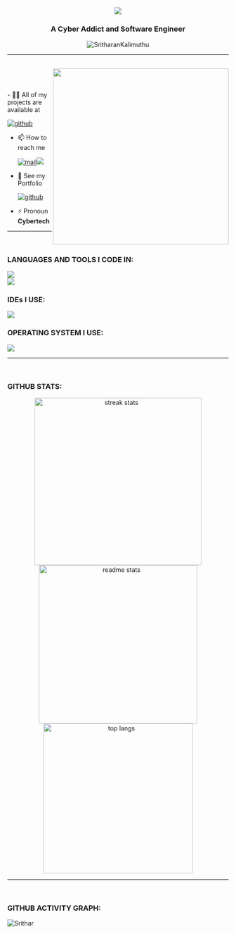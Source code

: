 [comment]: <> (<img src="https://user-images.githubusercontent.com/74038190/213910845-af37a709-8995-40d6-be59-724526e3c3d7.gif" width="full">)
<div>
  <h2 align="center">
    <img src="https://readme-typing-svg.herokuapp.com/?font=Righteous&size=35&center=true&vCenter=true&width=500&height=70&duration=4000&lines=Hello!+🍃;+I'm+Sritharan+Kalimuthu!;" />
  </h2>
  <h3 align="center">A Cyber Addict and Software Engineer</h3>
</div>

<p align="center"> <img src="https://komarev.com/ghpvc/?username=SritharanKalimuthu&label=Profile%20views&color=0e75b6&style=flat" alt="SritharanKalimuthu" /> </p>
<hr>
<br>
  <img align="right" src="https://user-images.githubusercontent.com/74038190/212749695-a6817c5a-a794-462b-afca-1b5ce7dd5e63.gif" width="400">
<br><br>

  <br>
- 👨‍💻 All of my projects are available at
  <p>
  <a href="https://github.com/SritharanKalimuthu"><img src="https://img.shields.io/badge/Github-000?style=for-the-badge&logo=github&logoColor=white" alt="github"/></a>
</p>

- 📫 How to reach me
   <p>
  <a href="mailto:sritharkalimuthu@gmail.com"><img src="https://img.shields.io/badge/Gmail-8a0404?style=for-the-badge&logo=gmail&logoColor=white" alt="mail"/></a><a href="https://www.linkedin.com/in/sritharan-k/" target="blank"><img src="https://img.shields.io/badge/LinkedIn-0077B5?style=for-the-badge&logo=linkedin&logoColor=white" /></a>
</p>

- 📄 See my Portfolio
   <p>
  <a href="https://levyz-codes.netlify.app/"><img src="https://img.shields.io/badge/Portfolio-051e63?style=for-the-badge&logo=&logoColor=white" alt="github"/></a>
</p>

- ⚡ Pronoun **Cybertech**
<hr>
<br>
<h3 align="left">LANGUAGES AND TOOLS I CODE IN:</h3>
<p>
  <img src="https://skillicons.dev/icons?i=javascript,python,c,php,html,css,aws,firebase,mongodb,mysql" /><br>
  <img src="https://skillicons.dev/icons?i=react,redux,express,nextjs,nodejs,bootstrap,mui,github,tailwind,git" />
</p>
<h3 align="left">IDEs I USE:</h3>
<p>
   <img src="https://skillicons.dev/icons?i=vscode,pycharm,anaconda,vim" />
</p>
<h3 align="left">OPERATING SYSTEM I USE:</h3>
<p>
    <img src="https://skillicons.dev/icons?i=linux,windows" /><br>
</p>

<hr>
<br>
<h3 align="left">GITHUB STATS:</h3>
<div align=center>
  <img width=380 src="https://github-readme-streak-stats-salesp07.vercel.app/?user=SritharanKalimuthu&count_private=true&theme=react&border_radius=10" alt="streak stats"/>
  <img width=360 src="https://github-readme-stats-salesp07.vercel.app/api?username=SritharanKalimuthu&count_private=true&show_icons=true&theme=react&rank_icon=github&border_radius=10" alt="readme stats" />
  <br/>
  <img width=340 src="https://github-readme-stats-salesp07.vercel.app/api/top-langs/?username=SritharanKalimuthu&hide=HTML&langs_count=8&layout=compact&theme=react&border_radius=10&size_weight=0.5&count_weight=0.5&exclude_repo=github-readme-stats" alt="top langs" />
</div>
<hr>
<br>
<h3 align="left">GITHUB ACTIVITY GRAPH:</h3>
  <img src="https://github-readme-activity-graph.vercel.app/graph?username=SritharanKalimuthu&bg_color=000000&color=ffffff&line=51f565&point=ffffff&area=true&hide_border=true" alt="Srithar"/>
